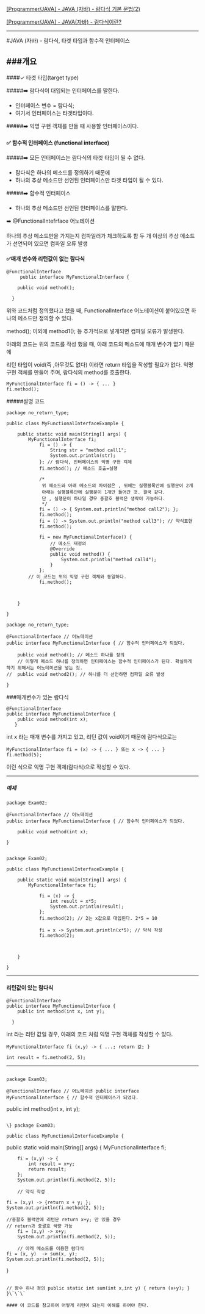 <meta charset="utf-8">

[[Programmer/JAVA] - JAVA (자바) - 람다식 기본 문법(2)](http://github.com/eight-corner/blog/Posts/Lamda2.md)

[[Programmer/JAVA] - JAVA(자바) - 람다식이란?](http://github.com/eight-corner/blog/Posts/Lamda.md)

---

#JAVA (자바) - 람다식, 타겟 타입과 함수적 인터페이스

###개요
-------

####✓ 타겟 타입(target type)

#####➡️ 람다식이 대입되는 인터페이스를 말한다.

-	인터페이스 변수 = 람다식;  
-	여기서 인터페이스는 타겟타입이다.  

#####➡️ 익명 구현 객체를 만들 때 사용할 인터페이스이다.

#### ✅ 함수적 인터페이스 (functional interface)

#####➡️ 모든 인터페이스는 람다식의 타겟 타입이 될 수 없다.

-	람다식은 하나의 메소드를 정의하기 때문에  
-	하나의 추상 메소드만 선언된 인터페이스만 타겟 타입이 될 수 있다.  

#####➡️ 함수적 인터페이스

-	하나의 추상 메소드만 선언된 인터페이스를 말한다.  

➡️ @FunctionalIntefrface 어노테이션

하나의 추상 메소드만을 가지는지 컴파일러가 체크하도록 함 두 개 이상의 추상 메소드가 선언되어 있으면 컴파일 오류 발생

#### ✅매개 변수와 리턴값이 없는 람다식

```
@FunctionalInterface
	 public interface MyFunctionalInterface {

	public void method();

  }
```

위와 코드처럼 정의했다고 했을 때, FunctionalInterface 어노테이션이 붙어있으면 하나의 메소드만 정의할 수 있다.

method(); 이외에 method1(); 등 추가적으로 넣게되면 컴파일 오류가 발생한다.

아래의 코드는 위의 코드를 작성 했을 때, 아래 코드의 메소드에 매개 변수가 없기 때문에

리턴 타입이 void(즉 ,아무것도 없다) 이라면 return 타입을 작성할 필요가 없다. 익명 구현 객체를 만들어 주며, 람다식의 method를 호출한다.

```
MyFunctionalInterface fi = () -> { ... }    
fi.method();   
```

#####설명 코드

```
package no_return_type;

public class MyFunctionalInterfaceExample {

	public static void main(String[] args) {
		MyFunctionalInterface fi;
			fi = () -> {
				String str = "method call1";
				System.out.println(str);
			}; // 람다식, 인터페이스의 익명 구현 객체
			fi.method(); // 매소드 호출=실행

			/*
			 위 메소드와 아래 메소드의 차이점은 , 위에는 실행블록안에 실행문이 2개
			 아래는 실행블록안에 실행문이 1개만 들어간 것. 결국 같다.
			 단 , 실행문이 하나일 경우 중괄호 블럭은 생략이 가능하다.
			 */
			fi = () -> { System.out.println("method call2"); };
			fi.method();
			fi = () -> System.out.println("method call3"); // 약식표현
			fi.method();

			fi = new MyFunctionalInterface() {
				// 메소드 재정의
				@Override
				public void method() {
					System.out.println("method call4");
				}
			};
		// 이 코드는 위의 익명 구현 객체와 동일하다.
			fi.method();



	}

}
```

```
package no_return_type;

@FunctionalInterface // 어노테이션
public interface MyFunctionalInterface { // 함수적 인터페이스가 되었다.

	public void method(); // 메소드 하나를 정의
	// 이렇게 메소드 하나를 정의하면 인터페이스는 함수적 인터페이스가 된다. 확실하게 하기 위해서는 어노테이션을 넣는 것.
//	public void method2(); // 하나를 더 선언하면 컴파일 오류 발생

}
```

###매개변수가 있는 람다식

```
@FunctionalInterface
public interface MyFunctionalInterface {
	public void method(int x);
   }   
```

int x 라는 매개 변수를 가지고 있고, 리턴 값이 void이기 때문에 람다식으로는

```
MyFunctionalInterface fi = (x) -> { ... } 또는 x -> { ... }
fi.method(5);
```

이런 식으로 익명 구현 객체(람다식)으로 작성할 수 있다.

---

##### 예제

```
package Exam02;

@FunctionalInterface // 어노테이션
public interface MyFunctionalInterface { // 함수적 인터페이스가 되었다.

	public void method(int x);

}   


package Exam02;   

public class MyFunctionalInterfaceExample {

	public static void main(String[] args) {
		MyFunctionalInterface fi;

			fi = (x) -> {
				int result = x*5;
				System.out.println(result);
			};
			fi.method(2); // 2는 x값으로 대입된다. 2*5 = 10

			fi = x -> System.out.println(x*5); // 약식 작성
			fi.method(2);



	}   

}   
```

---

#### 리턴값이 있는 람다식

```
@FunctionalInterface
public interface MyFunctionalInterface {
	public int method(int x, int y);

  }   
```

int 라는 리턴 값일 경우, 아래의 코드 처럼 익명 구현 객체를 작성할 수 있다.

```
MyFunctionalInterface fi (x,y) -> { ...; return 값; }

int result = fi.method(2, 5);
````   

---
```

package Exam03;

@FunctionalInterface // 어노테이션 public interface MyFunctionalInterface { // 함수적 인터페이스가 되었다.

```
public int method(int x, int y);
```

\} package Exam03;

public class MyFunctionalInterfaceExample {

```
public static void main(String[] args) {
    MyFunctionalInterface fi;

        fi = (x,y) -> {
            int result = x+y;
            return result;
        };
        System.out.println(fi.method(2, 5));

        // 약식 작성

    fi = (x,y) -> {return x + y; };
    System.out.println(fi.method(2, 5));

    //중괄호 블럭안에 리턴문 return x+y; 만 있을 경우
    // return과 중괄호 색량 가능
        fi = (x,y) -> x+y;
        System.out.println(fi.method(2, 5));

        // 아래 메소드를 이용한 람다식
    fi = (x, y)  -> sum(x, y);
    System.out.println(fi.method(2, 5));

}
```

// 함수 하나 정의 public static int sum(int x,int y) { return (x+y); } }\`\`\`

#### 이 코드를 참고하여 어떻게 리턴이 되는지 이해를 하여야 한다.
